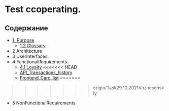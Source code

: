 # Test ccoperating.

## Содержание

- [1. Purpose](DocsFiles/1_Purpose/1.1_Purpose.md)
    - [1.2 Glossary](DocsFiles/1_Purpose/1.2_Glossary.md)
- 2 Architecture
- 3 UserInterfaces
- 4 FunctionalRequirements
    - [4.1 Loyalty](DocsFiles/4_FunctionalRequirements/4.1_Loyalty.md)
<<<<<<< HEAD
  - [API_Transactions_history](DocsFiles/4_FunctionalRequirements/API_Transactions_history.md)
  - [Frontend_Card_list](DocsFiles/4_FunctionalRequirements/Frontend_Card_list.md)
=======
>>>>>>> origin/Task29.10.2021Voznesenskiy
- 5 NonFunctionalRequirements

